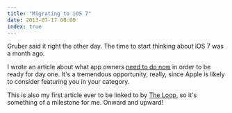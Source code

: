 ```yaml
---
title: "Migrating to iOS 7"
date: 2013-07-17 00:00
index: true
---
```


Gruber said it right the other day. The time to start thinking about iOS 7 was a month ago.

I wrote an article about what app owners [need to do now](http://www.teehanlax.com/blog/migrating-to-ios-7/) in order to be ready for day one. It's a tremendous opportunity, really, since Apple is likely to consider featuring you in your category.

This is also my first article ever to be linked to by [The Loop](http://www.loopinsight.com/2013/07/17/keeping-your-app-relevant-when-ios-7-is-released/), so it's something of a milestone for me. Onward and upward!

<!-- more -->
